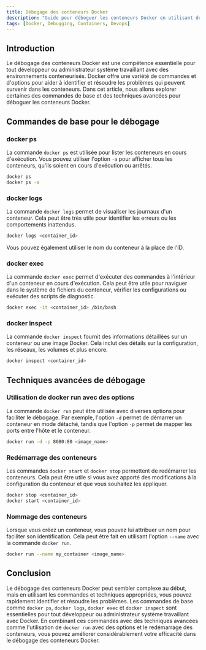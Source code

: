 ```yaml
---
title: Débogage des conteneurs Docker
description: "Guide pour déboguer les conteneurs Docker en utilisant des commandes de base et des options avancées."
tags: [Docker, Debugging, Containers, Devops]
---
```


## Introduction

Le débogage des conteneurs Docker est une compétence essentielle pour tout développeur ou administrateur système travaillant avec des environnements conteneurisés. Docker offre une variété de commandes et d'options pour aider à identifier et résoudre les problèmes qui peuvent survenir dans les conteneurs. Dans cet article, nous allons explorer certaines des commandes de base et des techniques avancées pour déboguer les conteneurs Docker.

## Commandes de base pour le débogage

### docker ps

La commande `docker ps` est utilisée pour lister les conteneurs en cours d'exécution. Vous pouvez utiliser l'option `-a` pour afficher tous les conteneurs, qu'ils soient en cours d'exécution ou arrêtés.

```bash
docker ps
docker ps -a
```

### docker logs

La commande `docker logs` permet de visualiser les journaux d'un conteneur. Cela peut être très utile pour identifier les erreurs ou les comportements inattendus.

```bash
docker logs <container_id>
```

Vous pouvez également utiliser le nom du conteneur à la place de l'ID.

### docker exec

La commande `docker exec` permet d'exécuter des commandes à l'intérieur d'un conteneur en cours d'exécution. Cela peut être utile pour naviguer dans le système de fichiers du conteneur, vérifier les configurations ou exécuter des scripts de diagnostic.

```bash
docker exec -it <container_id> /bin/bash
```

### docker inspect

La commande `docker inspect` fournit des informations détaillées sur un conteneur ou une image Docker. Cela inclut des détails sur la configuration, les réseaux, les volumes et plus encore.

```bash
docker inspect <container_id>
```

## Techniques avancées de débogage

### Utilisation de docker run avec des options

La commande `docker run` peut être utilisée avec diverses options pour faciliter le débogage. Par exemple, l'option `-d` permet de démarrer un conteneur en mode détaché, tandis que l'option `-p` permet de mapper les ports entre l'hôte et le conteneur.

```bash
docker run -d -p 8080:80 <image_name>
```

### Redémarrage des conteneurs

Les commandes `docker start` et `docker stop` permettent de redémarrer les conteneurs. Cela peut être utile si vous avez apporté des modifications à la configuration du conteneur et que vous souhaitez les appliquer.

```bash
docker stop <container_id>
docker start <container_id>
```

### Nommage des conteneurs

Lorsque vous créez un conteneur, vous pouvez lui attribuer un nom pour faciliter son identification. Cela peut être fait en utilisant l'option `--name` avec la commande `docker run`.

```bash
docker run --name my_container <image_name>
```

## Conclusion

Le débogage des conteneurs Docker peut sembler complexe au début, mais en utilisant les commandes et techniques appropriées, vous pouvez rapidement identifier et résoudre les problèmes. Les commandes de base comme `docker ps`, `docker logs`, `docker exec` et `docker inspect` sont essentielles pour tout développeur ou administrateur système travaillant avec Docker. En combinant ces commandes avec des techniques avancées comme l'utilisation de `docker run` avec des options et le redémarrage des conteneurs, vous pouvez améliorer considérablement votre efficacité dans le débogage des conteneurs Docker.
